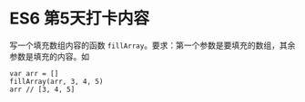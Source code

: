 # ES6 第5天打卡内容
写一个填充数组内容的函数 `fillArray`。要求：第一个参数是要填充的数组，其余参数是填充的内容。如
```
var arr = []
fillArray(arr, 3, 4, 5)
arr // [3, 4, 5]
```



